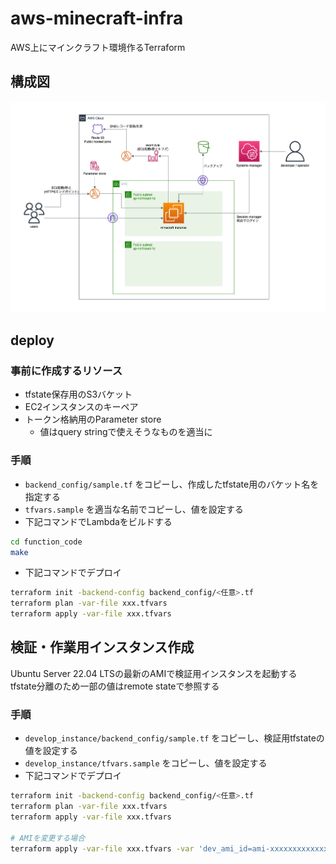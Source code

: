 # aws-minecraft-infra

AWS上にマインクラフト環境作るTerraform

## 構成図

![構成図](doc/infra.drawio.png)

## deploy

### 事前に作成するリソース

* tfstate保存用のS3バケット
* EC2インスタンスのキーペア
* トークン格納用のParameter store
    * 値はquery stringで使えそうなものを適当に

### 手順

* `backend_config/sample.tf` をコピーし、作成したtfstate用のバケット名を指定する
* `tfvars.sample` を適当な名前でコピーし、値を設定する
* 下記コマンドでLambdaをビルドする

```sh
cd function_code
make
```

* 下記コマンドでデプロイ

```sh
terraform init -backend-config backend_config/<任意>.tf
terraform plan -var-file xxx.tfvars
terraform apply -var-file xxx.tfvars
```

## 検証・作業用インスタンス作成

Ubuntu Server 22.04 LTSの最新のAMIで検証用インスタンスを起動する  
tfstate分離のため一部の値はremote stateで参照する

### 手順

* `develop_instance/backend_config/sample.tf` をコピーし、検証用tfstateの値を設定する
* `develop_instance/tfvars.sample` をコピーし、値を設定する
* 下記コマンドでデプロイ

```sh
terraform init -backend-config backend_config/<任意>.tf
terraform plan -var-file xxx.tfvars
terraform apply -var-file xxx.tfvars

# AMIを変更する場合
terraform apply -var-file xxx.tfvars -var 'dev_ami_id=ami-xxxxxxxxxxxxxxxxx'
```
